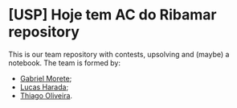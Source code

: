 # [USP] Hoje tem AC do Ribamar repository

This is our team repository with contests, upsolving and (maybe) a notebook. The team is formed by:

* [Gabriel Morete](https://github.com/gabrielmorete);
* [Lucas Harada](https://github.com/Lucas3H);
* [Thiago Oliveira](https://github.com/thilio).
